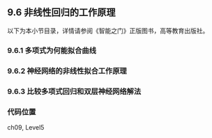 <!--Copyright © Microsoft Corporation. All rights reserved.
  适用于[License](https://github.com/Microsoft/ai-edu/blob/master/LICENSE.md)版权许可-->

## 9.6 非线性回归的工作原理

以下为本小节目录，详情请参阅《智能之门》正版图书，高等教育出版社。

### 9.6.1 多项式为何能拟合曲线

### 9.6.2 神经网络的非线性拟合工作原理


### 9.6.3 比较多项式回归和双层神经网络解法


### 代码位置

ch09, Level5
